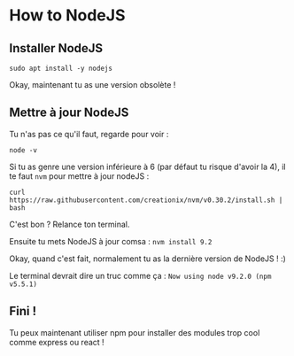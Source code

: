 # How to NodeJS

## Installer NodeJS
`sudo apt install -y nodejs`

Okay, maintenant tu as une version obsolète ! 

## Mettre à jour NodeJS
Tu n'as pas ce qu'il faut, regarde pour voir : 

`node -v`

Si tu as genre une version inférieure à 6 (par défaut tu risque d'avoir la 4), il te faut `nvm` pour mettre à jour nodeJS :

`curl https://raw.githubusercontent.com/creationix/nvm/v0.30.2/install.sh | bash`

C'est bon ? Relance ton terminal. 

Ensuite tu mets NodeJS à jour comsa : `nvm install 9.2` 

Okay, quand c'est fait, normalement tu as la dernière version de NodeJS ! :) 

Le terminal devrait dire un truc comme ça : `Now using node v9.2.0 (npm v5.5.1)`

## Fini !
Tu peux maintenant utiliser npm pour installer des modules trop cool comme express ou react ! 
